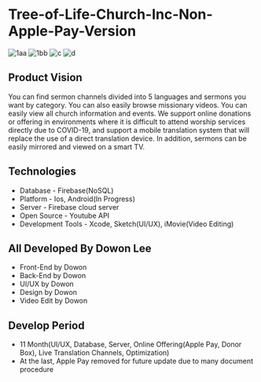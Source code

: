 # Tree-of-Life-Church-Inc-Non-Apple-Pay-Version

![1aa](https://user-images.githubusercontent.com/25316124/119722043-e0458d80-be39-11eb-9517-f302e4c270e5.jpg)
![1bb](https://user-images.githubusercontent.com/25316124/119722056-e2a7e780-be39-11eb-8781-4dd22f0b0ca0.jpg)
![c](https://user-images.githubusercontent.com/25316124/119722180-05d29700-be3a-11eb-8967-77f843c85315.jpg)
![d](https://user-images.githubusercontent.com/25316124/119722196-09661e00-be3a-11eb-9c78-4fe6f3545bca.jpg)


## Product Vision
You can find sermon channels divided into 5 languages and sermons you want by category. You can also easily browse missionary videos. You can easily view all church information and events. We support online donations or offering in environments where it is difficult to attend worship services directly due to COVID-19, and support a mobile translation system that will replace the use of a direct translation device. In addition, sermons can be easily mirrored and viewed on a smart TV.

## Technologies
- Database - Firebase(NoSQL)
- Platform - Ios, Android(In Progress)
- Server - Firebase cloud server
- Open Source - Youtube API
- Development Tools - Xcode, Sketch(UI/UX), iMovie(Video Editing)

## All Developed By Dowon Lee
- Front-End by Dowon
- Back-End by Dowon
- UI/UX by Dowon
- Design by Dowon
- Video Edit by Dowon

## Develop Period
- 11 Month(UI/UX, Database, Server, Online Offering(Apple Pay, Donor Box), Live Translation Channels, Optimization)
- At the last, Apple Pay removed for future update due to many document procedure

